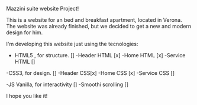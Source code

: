 Mazzini suite website Project!

This is a website for an bed and breakfast apartment, located in Verona.
The website was already finished, but we decided to get a new and modern design for him.

I'm developing this website just using the tecnologies:

- HTML5 , for structure. []
  -Header HTML [x]
  -Home HTML [x]
  -Service HTML []

-CSS3, for design. []
-Header CSS[x]
-Home CSS [x]
-Service CSS []

-JS Vanilla, for interactivity []
-Smoothi scrolling []

I hope you like it!
